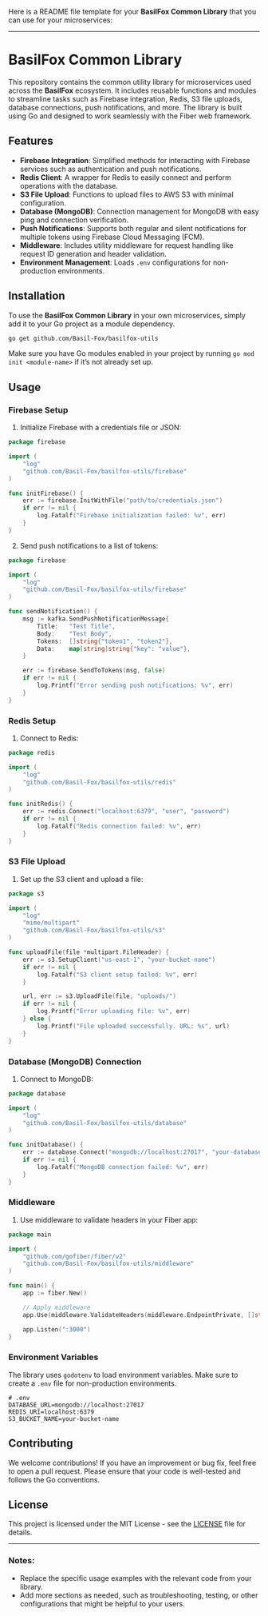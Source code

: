 Here is a README file template for your **BasilFox Common Library** that you can use for your microservices:

---

# BasilFox Common Library

This repository contains the common utility library for microservices used across the **BasilFox** ecosystem. It includes reusable functions and modules to streamline tasks such as Firebase integration, Redis, S3 file uploads, database connections, push notifications, and more. The library is built using Go and designed to work seamlessly with the Fiber web framework.

## Features

- **Firebase Integration**: Simplified methods for interacting with Firebase services such as authentication and push notifications.
- **Redis Client**: A wrapper for Redis to easily connect and perform operations with the database.
- **S3 File Upload**: Functions to upload files to AWS S3 with minimal configuration.
- **Database (MongoDB)**: Connection management for MongoDB with easy ping and connection verification.
- **Push Notifications**: Supports both regular and silent notifications for multiple tokens using Firebase Cloud Messaging (FCM).
- **Middleware**: Includes utility middleware for request handling like request ID generation and header validation.
- **Environment Management**: Loads `.env` configurations for non-production environments.

## Installation

To use the **BasilFox Common Library** in your own microservices, simply add it to your Go project as a module dependency.

```bash
go get github.com/Basil-Fox/basilfox-utils
```

Make sure you have Go modules enabled in your project by running `go mod init <module-name>` if it’s not already set up.

## Usage

### Firebase Setup

1. Initialize Firebase with a credentials file or JSON:

```go
package firebase

import (
	"log"
	"github.com/Basil-Fox/basilfox-utils/firebase"
)

func initFirebase() {
	err := firebase.InitWithFile("path/to/credentials.json")
	if err != nil {
		log.Fatalf("Firebase initialization failed: %v", err)
	}
}
```

2. Send push notifications to a list of tokens:

```go
package firebase

import (
	"log"
	"github.com/Basil-Fox/basilfox-utils/firebase"
)

func sendNotification() {
	msg := kafka.SendPushNotificationMessage{
		Title:   "Test Title",
		Body:    "Test Body",
		Tokens:  []string{"token1", "token2"},
		Data:    map[string]string{"key": "value"},
	}

	err := firebase.SendToTokens(msg, false)
	if err != nil {
		log.Printf("Error sending push notifications: %v", err)
	}
}
```

### Redis Setup

1. Connect to Redis:

```go
package redis

import (
	"log"
	"github.com/Basil-Fox/basilfox-utils/redis"
)

func initRedis() {
	err := redis.Connect("localhost:6379", "user", "password")
	if err != nil {
		log.Fatalf("Redis connection failed: %v", err)
	}
}
```

### S3 File Upload

1. Set up the S3 client and upload a file:

```go
package s3

import (
	"log"
	"mime/multipart"
	"github.com/Basil-Fox/basilfox-utils/s3"
)

func uploadFile(file *multipart.FileHeader) {
	err := s3.SetupClient("us-east-1", "your-bucket-name")
	if err != nil {
		log.Fatalf("S3 client setup failed: %v", err)
	}

	url, err := s3.UploadFile(file, "uploads/")
	if err != nil {
		log.Printf("Error uploading file: %v", err)
	} else {
		log.Printf("File uploaded successfully. URL: %s", url)
	}
}
```

### Database (MongoDB) Connection

1. Connect to MongoDB:

```go
package database

import (
	"log"
	"github.com/Basil-Fox/basilfox-utils/database"
)

func initDatabase() {
	err := database.Connect("mongodb://localhost:27017", "your-database-name")
	if err != nil {
		log.Fatalf("MongoDB connection failed: %v", err)
	}
}
```

### Middleware

1. Use middleware to validate headers in your Fiber app:

```go
package main

import (
	"github.com/gofiber/fiber/v2"
	"github.com/Basil-Fox/basilfox-utils/middleware"
)

func main() {
	app := fiber.New()

	// Apply middleware
	app.Use(middleware.ValidateHeaders(middleware.EndpointPrivate, []string{"namespace1", "namespace2"}))

	app.Listen(":3000")
}
```

### Environment Variables

The library uses `godotenv` to load environment variables. Make sure to create a `.env` file for non-production environments.

```env
# .env
DATABASE_URL=mongodb://localhost:27017
REDIS_URI=localhost:6379
S3_BUCKET_NAME=your-bucket-name
```

## Contributing

We welcome contributions! If you have an improvement or bug fix, feel free to open a pull request. Please ensure that your code is well-tested and follows the Go conventions.

## License

This project is licensed under the MIT License - see the [LICENSE](LICENSE) file for details.

---

### Notes:

- Replace the specific usage examples with the relevant code from your library.
- Add more sections as needed, such as troubleshooting, testing, or other configurations that might be helpful to your users.
